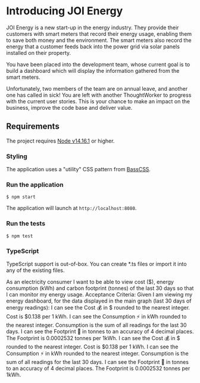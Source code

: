 # Introducing JOI Energy

JOI Energy is a new start-up in the energy industry. They provide their customers with smart meters that record their
energy usage, enabling them to save both money and the environment. The smart meters also record the energy that
a customer feeds back into the power grid via solar panels installed on their property.

You have been placed into the development team, whose current goal is to build a dashboard which will display the information gathered from the smart meters.

Unfortunately, two members of the team are on annual leave, and another one has called in sick! You are left with
another ThoughtWorker to progress with the current user stories. This is your chance to make an impact on the business, improve the code base and deliver value.

## Requirements

The project requires [Node v14.16.1](https://nodejs.org/en/download/) or higher.

### Styling

The application uses a "utility" CSS pattern from [BassCSS](https://basscss.com/).

### Run the application

```console
$ npm start
```

The application will launch at `http://localhost:8080`.

### Run the tests

```console
$ npm test
```

### TypeScript

TypeScript support is out-of-box.
You can create \*.ts files or import it into any of the existing files.

As an electricity consumer I want to be able to view cost ($), energy consumption (kWh) and carbon footprint (tonnes) of the last 30 days so that I can monitor my energy usage.
Acceptance Criteria:
Given I am viewing my energy dashboard, for the data displayed in the main graph (last 30 days of energy readings):
I can see the Cost 💰 in $ rounded to the nearest integer. Cost is $0.138 per 1 kWh.
I can see the Consumption ⚡ in kWh rounded to the nearest integer. Consumption is the sum of all readings for the last 30 days.
I can see the Footprint 👟 in tonnes to an accuracy of 4 decimal places. The Footprint is 0.0002532 tonnes per 1kWh.
I can see the Cost 💰 in $ rounded to the nearest integer. Cost is $0.138 per 1 kWh.
I can see the Consumption ⚡ in kWh rounded to the nearest integer. Consumption is the sum of all readings for the last 30 days.
I can see the Footprint 👟 in tonnes to an accuracy of 4 decimal places. The Footprint is 0.0002532 tonnes per 1kWh.
